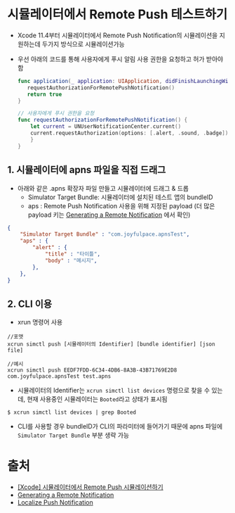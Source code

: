 # 시뮬레이터에서 Remote Push 테스트하기

- Xcode 11.4부터 시뮬레이터에서 Remote Push Notification의 시뮬레이션을 지원하는데 두가지 방식으로 시뮬레이션가능

- 우선 아래의 코드를 통해 사용자에게 푸시 알림 사용 권한을 요청하고 허가 받아야함

  ```swift
  func application(_ application: UIApplication, didFinishLaunchingWithOptions launchOptions: [UIApplication.LaunchOptionsKey: Any]?) -> Bool {
     requestAuthorizationForRemotePushNotification()
     return true
  }
  
  // 사용자에게 푸시 권한을 요청
  func requestAuthorizationForRemotePushNotification() {
      let current = UNUserNotificationCenter.current()
      current.requestAuthorization(options: [.alert, .sound, .badge]) { (granted, error) in
      }
  }
  ```

## 1. 시뮬레이터에 apns 파일을 직접 드래그 

- 아래와 같은 .apns 확장자 파일 만들고 시뮬레이터에 드래그 & 드롭
  - Simulator Target Bundle: 시뮬레이터에 설치된 테스트 앱의 bundleID
  - aps : Remote Push Notification 사용을 위해 지정된 payload (더 많은 payload 키는 [Generating a Remote Notification](https://developer.apple.com/documentation/usernotifications/setting_up_a_remote_notification_server/generating_a_remote_notification) 에서 확인)

```json
{
    "Simulator Target Bundle" : "com.joyfulpace.apnsTest", 
    "aps" : {
        "alert" : {
            "title" : "타이틀",
            "body" : "메시지",
        },
    },
}
```

## 2. CLI 이용

- xrun 명령어 사용

```
//포맷
xcrun simctl push [시뮬레이터의 Identifier] [bundle identifier] [json file]

//예시
xcrun simctl push EEDF7FDD-6C34-4DB6-8A3B-43B71769E2D8 com.joyfulpace.apnsTest test.apns
```

- 시뮬레이터의 Identifier는 `xcrun simctl list devices` 명령으로 찾을 수 있는데, 현재 사용중인 시뮬레이터는 `Booted`라고 상태가 표시됨

```
$ xcrun simctl list devices | grep Booted
```

- CLI를 사용할 경우 bundleID가 CLI의 파라미터에 들어가기 때문에 apns 파일에 `Simulator Target Bundle` 부분 생략 가능

# 출처

- [[Xcode] 시뮬레이터에서 Remote Push 시뮬레이션하기](https://jusung.github.io/apns-test/)
- [Generating a Remote Notification](https://developer.apple.com/documentation/usernotifications/setting_up_a_remote_notification_server/generating_a_remote_notification)
- [Localize Push Notification](https://phanquanghoang.medium.com/localize-push-notification-1c907e175396)

